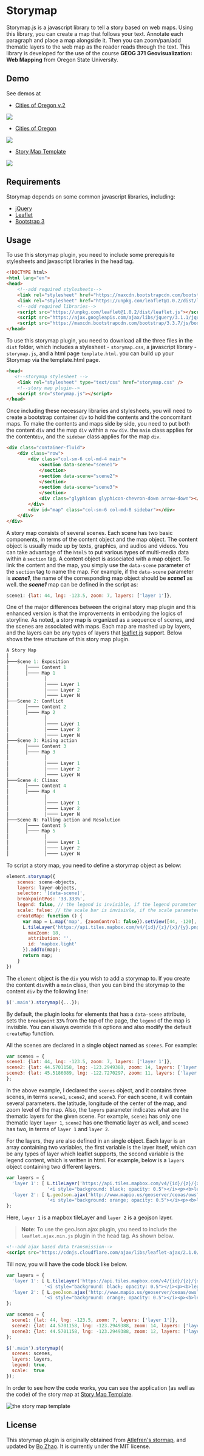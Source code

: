 # Storymap

Storymap.js is a javascript library to tell a story based on web maps. Using this library, you can create a map that follows your text. Annotate each paragraph and place a map alongside it. Then you can zoom/pan/add thematic layers to the web map as the reader reads through the text. This library is developed for the use of the course **GEOG 371 Geovisualization: Web Mapping** from Oregon State University.

## Demo

See demos at

- [Cities of Oregon v.2](http://rawgit.com/jakobzhao/storymap/master/fullpage.html)

![](img/fullpage.png)

- [Cities of Oregon](http://rawgit.com/jakobzhao/storymap/master/index.html)

![](img/oregon_cities.png)

- [Story Map Template](http://cdn.rawgit.com/jakobzhao/storymap/master/dist/template.html)

![](img/template.png)

## Requirements

Storymap depends on some common javascript libraries, including:

- [jQuery](https://jquery.com/)
- [Leaflet](http://leafletjs.com/)
- [Bootstrap 3](http://getbootstrap.com/)

## Usage

To use this storymap plugin, you need to include some prerequisite stylesheets and javascript libraries in the head tag.

```html
<!DOCTYPE html>
<html lang="en">
<head>
    <!--add required stylesheets-->
    <link rel="stylesheet" href="https://maxcdn.bootstrapcdn.com/bootstrap/3.3.7/css/bootstrap.min.css" />
    <link rel="stylesheet" href="https://unpkg.com/leaflet@1.0.2/dist/leaflet.css" />
    <!--add required libraries-->
    <script src="https://unpkg.com/leaflet@1.0.2/dist/leaflet.js"></script>
    <script src="https://ajax.googleapis.com/ajax/libs/jquery/3.1.1/jquery.min.js"></script>
    <script src="https://maxcdn.bootstrapcdn.com/bootstrap/3.3.7/js/bootstrap.min.js"></script>
</head>
```

To use this storymap plugin, you need to download all the three files in the `dist` folder, which includes a stylesheet - `storymap.css`, a javascript library - `storymap.js`, and a html page `template.html`. you can build up your Storymap via the template.html page.

```html
<head>
   <!--storymap stylesheet -->
    <link rel="stylesheet" type="text/css" href="storymap.css" />
    <!--story map plugin-->
    <script src="storymap.js"></script>
</head>
```

Once including these necessary libraries and stylesheets, you will need to create a bootstrap container `div` to hold the contents and the concomitant maps. To make the contents and maps side by side, you need to put both the content `div` and the map `div` within a `row` `div`. the `main` class applies for the content`div`, and the `sidebar` class applies for the map `div`.

```html
<div class="container-fluid">
    <div class="row">
        <div class="col-sm-6 col-md-4 main">
            <section data-scene="scene1">
            </section>
            <section data-scene="scene2">
            </section>
            <section data-scene="scene3">
            </section>
            <div class="glyphicon glyphicon-chevron-down arrow-down"></div>
        </div>
        <div id="map" class="col-sm-6 col-md-8 sidebar"></div>
    </div>
</div>
```

A story map consists of several scenes. Each scene has two basic components, in terms of the content object and the map object. The content object is usually made up by texts, graphics, and audios and videos. You can take advantage of the `html5` to put various types of multi-media data within a `section` tag. A content object is associated with a map object. To link the content and the map, you simply use the `data-scene` parameter of the `section` tag to name the map.  For example, if the `data-scene` parameter is ***scene1***, the name of the corresponding map object should be ***scene1*** as well. the ***scene1*** map can be defined in the script as:

```javascript
scene1: {lat: 44, lng: -123.5, zoom: 7, layers: ['layer 1']},
```

One of the major differences between the original story map plugin and this enhanced version is that the improvements in embodying the logics of storyline. As noted, a story map is organized as a sequence of scenes, and the scenes are associated with maps. Each map are mashed up by layers, and the layers can be any types of layers that [leaflet.js](http://leafletjs.com/) support.  Below shows the tree structure of this story map plugin.

```powershell
A Story Map
│
├───Scene 1: Exposition
│      │──── Content 1
│      │──── Map 1
│             │
│             │──── Layer 1
│             │──── Layer 2
│             │──── Layer N
├───Scene 2: Conflict
│      │──── Content 2
│      │──── Map 2
│             │
│             │──── Layer 1
│             │──── Layer 2
│             │──── Layer N
├───Scene 3: Rising action
│      │──── Content 3
│      │──── Map 3
│             │
│             │──── Layer 1
│             │──── Layer 2
│             │──── Layer N
├───Scene 4: Climax
│      │──── Content 4
│      │──── Map 4
│             │
│             │──── Layer 1
│             │──── Layer 2
│             │──── Layer N
├───Scene N: Falling action and Resolution
│      │──── Content 5
│      │──── Map 5
│             │
│             │──── Layer 1
│             │──── Layer 2
│             │──── Layer N
```

To script a story map, you need to define a storymap object as below:

```javascript
element.storymap({
  	scenes: scene-objects,
  	layers: layer-objects,
    selector: '[data-scene]',
    breakpointPos: '33.333%',
    legend: false, // the legend is invisible, if the legend parameter is false.
    scale: false: // the scale bar is invisivle, if the scale parameter is false.
    createMap: function () {
      var map = L.map('map', {zoomControl: false}).setView([44, -120], 7);
      L.tileLayer('https://api.tiles.mapbox.com/v4/{id}/{z}/{x}/{y}.png?access_token=pk.eyJ1IjoiamFrb2J6aGFvIiwiYSI6ImNpcms2YWsyMzAwMmtmbG5icTFxZ3ZkdncifQ.P9MBej1xacybKcDN_jehvw', {
        maxZoom: 18,
        attribution: '',
        id: 'mapbox.light'
      }).addTo(map);
      return map;
    }
})
```

The `element` object is the `div` you wish to add a storymap to. If you create the content `div`with a `main` class, then you can bind the storymap to the content `div` by the following line:

```javascript
$('.main').storymap({...});
```

By default, the plugin looks for elements that has a `data-scene` attribute, sets the `breakpoint` **`33%`** from the top of the page, the `legend` of the map is invisible.  You can always override this options and also modify the default `createMap` function. 

All the scenes are declared in a single object named as `scenes`. For example:

```javascript
var scenes = {
scene1: {lat: 44, lng: -123.5, zoom: 7, layers: ['layer 1']},
scene2: {lat: 44.5701158, lng: -123.2949388, zoom: 14, layers: ['layer 2']},
scene3: {lat: 45.5186089, lng: -122.7270297, zoom: 11, layers: ['layer 1', 'layer 2']}
};
```

In the above example, I declared the `scenes` object, and it contains three scenes, in terms `scene1`, `scene2`, and `scene3`.  For each scene, it will contain several parameters. the latitude, longitude of the center of the map, and zoom level of the map. Also, the `layers` parameter indicates what are the thematic layers for the given scene. For example, `scene1` has only one thematic layer `layer 1`, `scene2` has one thematic layer as well, and `scene3` has two, in terms of `layer 1` and `layer 2`.

For the layers, they are also defined in an single object.  Each layer is an array containing two variables, the first variable is the layer itself, which can be any types of layer which leaflet supports, the second variable is the legend content, which is written in html. For example, below is a `layers` object containing two different layers.

```javascript
var layers = {
  'layer 1': [ L.tileLayer('https://api.tiles.mapbox.com/v4/{id}/{z}/{x}/{y}.png?access_token=pk.eyJ1IjoiamFrb2J6aGFvIiwiYSI6ImNpcms2YWsyMzAwMmtmbG5icTFxZ3ZkdncifQ.P9MBej1xacybKcDN_jehvw', {id: 'mapbox.satellite'}), 
               '<i style="background: black; opacity: 0.5"></i><p><b>legend 1</b></p>'],
  'layer 2': [ L.geoJson.ajax('http://www.mapio.us/geoserver/ceoas/ows?service=WFS&version=1.0.0&request=GetFeature&typeName=ceoas:admin&outputFormat=application%2Fjson', {color: 'orange', weight: 5}),
               '<i style="background: orange; opacity: 0.5"></i><p><b>legend 2</b></p>']
};
```

Here, `layer 1` is a mapbox tileLayer and `layer 2` is a geojson layer. 

> **Note**: To use the geoJson.ajax plugin, you need to include the `leaflet.ajax.min.js` plugin in the head tag. As shown below.

```html
<!--add ajax based data transmission-->
<script src="https://cdnjs.cloudflare.com/ajax/libs/leaflet-ajax/2.1.0/leaflet.ajax.min.js"></script>
```

Till now, you will have the code block like below.

```javascript
var layers = {
  'layer 1': [ L.tileLayer('https://api.tiles.mapbox.com/v4/{id}/{z}/{x}/{y}.png?access_token=pk.eyJ1IjoiamFrb2J6aGFvIiwiYSI6ImNpcms2YWsyMzAwMmtmbG5icTFxZ3ZkdncifQ.P9MBej1xacybKcDN_jehvw', {id: 'mapbox.satellite'}),
              '<i style="background: black; opacity: 0.5"></i><p><b>legend 1</b></p>'],
  'layer 2': [ L.geoJson.ajax('http://www.mapio.us/geoserver/ceoas/ows?service=WFS&version=1.0.0&request=GetFeature&typeName=ceoas:admin&outputFormat=application%2Fjson', {color: 'orange', weight: 5}),
              '<i style="background: orange; opacity: 0.5"></i><p><b>legend 2</b></p>']
};

var scenes = {
  scene1: {lat: 44, lng: -123.5, zoom: 7, layers: ['layer 1']},
  scene2: {lat: 44.5701158, lng: -123.2949388, zoom: 14, layers: ['layer 2']},
  scene3: {lat: 44.5701158, lng: -123.2949388, zoom: 12, layers: ['layer 1', 'layer 2']}
};

$('.main').storymap({
  scenes: scenes,
  layers: layers,
  legend: true,
  scale:  true
});
```

In order to see how the code works, you can see the application (as well as the code) of the story map at [Story Map Template](http://cdn.rawgit.com/jakobzhao/storymap/master/dist/template.html).

![the story map template](img/template.png)

## License

This storymap plugin is originally obtained from [Atlefren's stormap](https://github.com/atlefren/storymap), and updated by [Bo Zhao](http://ceoas.oregonstate.edu/profile/zhao/). It is currently under the MIT license.
